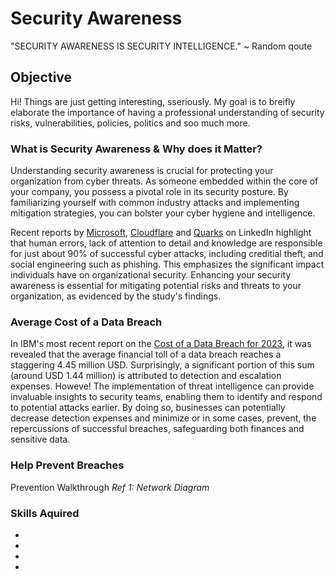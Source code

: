 # Security Awareness
 "SECURITY AWARENESS IS SECURITY INTELLIGENCE." ~ Random qoute

## Objective

Hi! Things are just getting interesting, sseriously. My goal is to breifly elaborate the importance of having a professional understanding of security risks, vulnerabilities, policies, politics and soo much more. 

### What is Security Awareness & Why does it Matter?

Understanding security awareness is crucial for protecting your organization from cyber threats. As someone embedded within the core of your company, you possess a pivotal role in its security posture. By familiarizing yourself with common industry attacks and implementing mitigation strategies, you can bolster your cyber hygiene and intelligence.

Recent reports by <a href="https://www.microsoft.com/en-us/edge/learning-center/common-threats-online-security?form=MA13I2/blob/main/README.md">Microsoft</a>, <a href="https://www.cloudflare.com/learning/email-security/what-is-email-security">Cloudflare</a> and <a href="https://www.linkedin.com/pulse/role-human-error-successful-cyber-security/">Quarks</a> on LinkedIn highlight that human errors, lack of attention to detail and knowledge are responsible for just about 90% of successful cyber attacks, including creditial theft, and social engineering such as phishing. This emphasizes the significant impact individuals have on organizational security. Enhancing your security awareness is essential for mitigating potential risks and threats to your organization, as evidenced by the study's findings.

### Average Cost of a Data Breach

In IBM's most recent report on the <a href="https://www.ibm.com/reports/data-breach/blob/main/README.md">Cost of a Data Breach for 2023</a>, it was revealed that the average financial toll of a data breach reaches a staggering 4.45 million USD. Surprisingly, a significant portion of this sum (around USD 1.44 million) is attributed to detection and escalation expenses. Howeve! The implementation of threat intelligence can provide invaluable insights to security teams, enabling them to identify and respond to potential attacks earlier. By doing so, businesses can potentially decrease detection expenses and minimize or in some cases, prevent, the repercussions of successful breaches, safeguarding both finances and sensitive data.

### Help Prevent Breaches

Prevention Walkthrough
*Ref 1: Network Diagram*

### Skills Aquired

- 
- 
- 
- 
